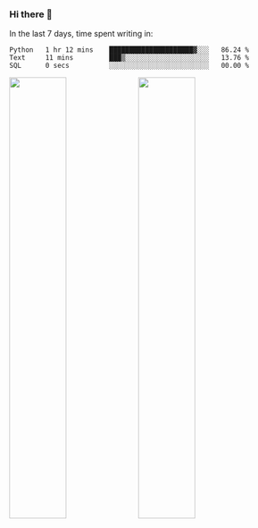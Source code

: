 ### Hi there 👋

In the last 7 days, time spent writing in:

<!--START_SECTION:waka-->

```text
Python   1 hr 12 mins    █████████████████████▓░░░   86.24 %
Text     11 mins         ███▒░░░░░░░░░░░░░░░░░░░░░   13.76 %
SQL      0 secs          ░░░░░░░░░░░░░░░░░░░░░░░░░   00.00 %
```

<!--END_SECTION:waka-->

<img src="https://wakatime.com/share/@jimtje/5d0c92de-08f8-4a72-8f2f-6a9693d1e318.svg" width=45% height=45%> <img src="https://wakatime.com/share/@jimtje/501498ae-bda5-4da7-a89d-b40bcdd5556d.svg" width=45% height=45%>
